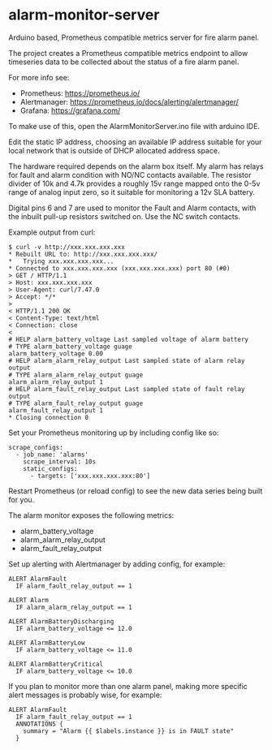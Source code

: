 # alarm-monitor-server
Arduino based, Prometheus compatible metrics server for fire alarm panel.

The project creates a Prometheus compatible metrics endpoint to allow timeseries data to be collected about the status of a fire alarm panel.

For more info see:
- Prometheus: https://prometheus.io/
- Alertmanager: https://prometheus.io/docs/alerting/alertmanager/
- Grafana: https://grafana.com/

To make use of this, open the AlarmMonitorServer.ino file with arduino IDE.

Edit the static IP address, choosing an available IP address suitable for your local network that is outside of DHCP allocated address space.

The hardware required depends on the alarm box itself. My alarm has relays for fault and alarm condition with NO/NC contacts available.
The resistor divider of 10k and 4.7k provides a roughly 15v range mapped onto the 0-5v range of analog input zero, so it suitable for monitoring a 12v SLA battery.

Digital pins 6 and 7 are used to monitor the Fault and Alarm contacts, with the inbuilt pull-up resistors switched on. Use the NC switch contacts.


Example output from curl:
```
$ curl -v http://xxx.xxx.xxx.xxx
* Rebuilt URL to: http://xxx.xxx.xxx.xxx/
*   Trying xxx.xxx.xxx.xxx...
* Connected to xxx.xxx.xxx.xxx (xxx.xxx.xxx.xxx) port 80 (#0)
> GET / HTTP/1.1
> Host: xxx.xxx.xxx.xxx
> User-Agent: curl/7.47.0
> Accept: */*
> 
< HTTP/1.1 200 OK
< Content-Type: text/html
< Connection: close
< 
# HELP alarm_battery_voltage Last sampled voltage of alarm battery
# TYPE alarm_battery_voltage guage
alarm_battery_voltage 0.00
# HELP alarm_alarm_relay_output Last sampled state of alarm relay output
# TYPE alarm_alarm_relay_output guage
alarm_alarm_relay_output 1
# HELP alarm_fault_relay_output Last sampled state of fault relay output
# TYPE alarm_fault_relay_output guage
alarm_fault_relay_output 1
* Closing connection 0

```


Set your Prometheus monitoring up by including config like so:

```
scrape_configs:
  - job_name: 'alarms'
    scrape_interval: 10s
    static_configs:
      - targets: ['xxx.xxx.xxx.xxx:80']
```

Restart Prometheus (or reload config) to see the new data series being built for you.

The alarm monitor exposes the following metrics:

- alarm_battery_voltage
- alarm_alarm_relay_output
- alarm_fault_relay_output

Set up alerting with Alertmanager by adding config, for example:

```
ALERT AlarmFault
  IF alarm_fault_relay_output == 1

ALERT Alarm
  IF alarm_alarm_relay_output == 1

ALERT AlarmBatteryDischarging
  IF alarm_battery_voltage <= 12.0

ALERT AlarmBatteryLow
  IF alarm_battery_voltage <= 11.0

ALERT AlarmBatteryCritical
  IF alarm_battery_voltage <= 10.0

```

If you plan to monitor more than one alarm panel, making more specific alert messages is probably wise, for example:
```
ALERT AlarmFault
  IF alarm_fault_relay_output == 1
  ANNOTATIONS {
    summary = "Alarm {{ $labels.instance }} is in FAULT state"
  }

```
